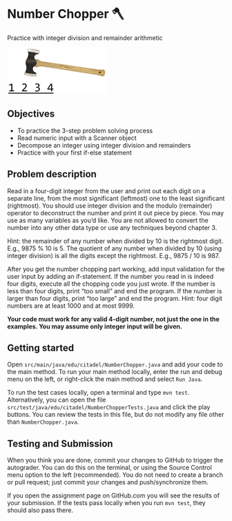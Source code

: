 # Number Chopper :axe:
Practice with integer division and remainder arithmetic

![Chopper Logo](/img/chop.png)

## Objectives
* To practice the 3-step problem solving process
* Read numeric input with a Scanner object
* Decompose an integer using integer division and remainders
* Practice with your first if-else statement

## Problem description
Read in a four-digit integer from the user and print out each digit on a separate line, from the most significant (leftmost) one to the least significant (rightmost). You should use integer division and the modulo (remainder) operator to deconstruct the number and print it out piece by piece. You may use as many variables as you’d like. You are not allowed to convert the number into any other data type or use any techniques beyond chapter 3.

Hint: the remainder of any number when divided by 10 is the rightmost digit. E.g., 9875 % 10 is 5. The quotient of any number when divided by 10 (using integer division) is all the digits except the rightmost. E.g., 9875 / 10 is 987.

After you get the number chopping part working, add input validation for the user input by adding an if-statement. If the number you read in is indeed four digits, execute all the chopping code you just wrote. If the number is less than four digits, print “too small” and end the program. If the number is larger than four digits, print “too large” and end the program. Hint: four digit numbers are at least 1000 and at most 9999.

**Your code must work for any valid 4-digit number, not just the one in the examples. You may assume only integer input will be given.**

## Getting started
Open `src/main/java/edu/citadel/NumberChopper.java` and add your code to the main method. To run your main method locally, enter the run and debug menu on the left, or right-click the main method and select `Run Java`.

To run the test cases locally, open a terminal and type `mvn test`. Alternatively, you can open the file `src/test/java/edu/citadel/NumberChopperTests.java` and click the play buttons. You can review the tests in this file, but do not modify any file other than `NumberChopper.java`.

## Testing and Submission
When you think you are done, commit your changes to GitHub to trigger the autograder. You can do this on the terminal, or using the Source Control menu option to the left (recommended). You do not need to create a branch or pull request; just commit your changes and push/synchronize them.

If you open the assignment page on GitHub.com you will see the results of your submission. If the tests pass locally when you run `mvn test`, they should also pass there.